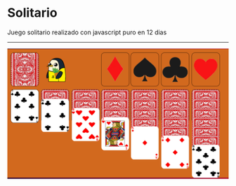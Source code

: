 # Solitario
Juego solitario realizado con javascript puro en 12 dias
<hr>
<img src="./img/Captura.PNG">
